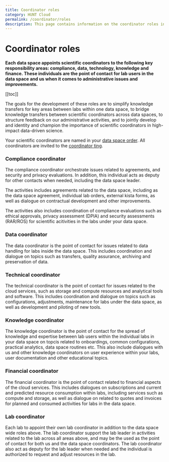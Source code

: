 ```yaml
---
title: Coordinator roles
category: HUNT Cloud
permalink: /coordinator/roles
description: This page contains information on the coordinator roles in HUNT Cloud.
---
```


# Coordinator roles

**Each data space appoints scientific coordinators to the following key responsibility areas: compliance, data, technology, knowledge and finance. These individuals are the point of contact for lab users in the data space and us when it comes to administrative issues and improvements.**


[[toc]]

The goals for the development of these roles are to simplify knowledge transfers for key areas between labs within one data space, to bridge knowledge transfers between scientific coordinators across data spaces, to structure feedback on our administrative activities, and to jointly develop and identity and champion the importance of scientific coordinators in high-impact data-driven science.

Your scientific coordinators are named in your [data space order](/agreements/overview/#data-space-order). All coordinators are invited to the [coordinator ting](/tingweek/#coordinator-ting).

### Compliance coordinator

The compliance coordinator orchestrate  issues related to agreements, and security and privacy evaluations. In addition, this individual acts as deputy for other contacts when needed, including the data space leader.

The activities includes agreements related to the data space, including as the data space agreement, individual lab orders, external kista forms, as well as dialogue on contractual development and other improvements. 

The activities also includes coordination of compliance evaluations such as ethical approvals, privacy assessment (DPIA) and security assessments (RAR/ROS)  for scientific acitivities in the labs under your data space.


### Data coordinator

The data coordinator is the point of contact for issues related to data handling for labs inside the data space. This includes coordination and dialogue on  topics such as transfers, quality assurance, archiving and preservation of data. 

### Technical coordinator

The technical coordinator is the point of contact for issues related to the cloud services, such as storage and compute resources and analytical tools and software. This includes coordination and dialogue on topics such as configurations, adjustments, maintenance for labs under the data space, as well as development and piloting of new tools.

### Knowledge coordinator

The knowledge coordinator is the point of contact for the spread of knowledge and expertise between lab users within the individual labs in your data space on topcis related to onboardings, common configurations, practical analytics, data space routines etc. This also include dialogues with us and other knowledge coordinators on user experience within your labs, user documentation and other educational topics.

### Financial coordinator

The financial coordinator is the point of contact related to financial aspects of the cloud services. This includes dialogues on subscriptions and current and predicted resource consumption within labs, including services such as compute and storage, as well as dialogue on related to quotes and invoices for planned and consumed activities for labs in the data space. 

### Lab coordinator

Each lab to appoint their own lab coordinator in addition to the data space wide roles above. The lab coordinator support the lab leader in activities related to the lab across all areas above, and may be the used as the point of contact for both us and the data space coordinators. The lab coordinator also act as deputy for the lab leader when needed and the individual is authorized to request and adjust resources in the lab.


